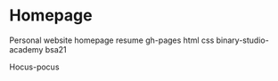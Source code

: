 # Homepage
Personal website homepage resume gh-pages html css binary-studio-academy bsa21

Hocus-pocus
